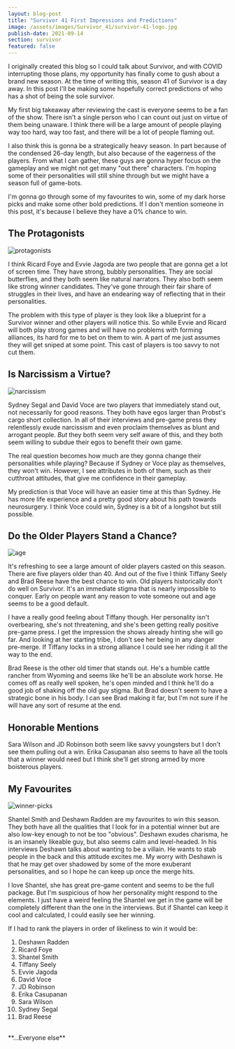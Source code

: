 ```yaml
---
layout: blog-post
title: "Survivor 41 First Impressions and Predictions"
image: /assets/images/Survivor_41/survivor-41-logo.jpg
publish-date: 2021-09-14
section: survivor
featured: false
---
```


I originally created this blog so I could talk about Survivor, and with COVID interrupting those plans, my opportunity has finally come to gush about a brand new season. At the time of writing this, season 41 of Survivor is a day away. In this post I'll be making some hopefully correct predictions of who has a shot of being the sole survivor.

My first big takeaway after reviewing the cast is everyone seems to be a fan of the show. There isn't a single person who I can count out just on virtue of them being unaware. I think there will be a large amount of people playing way too hard, way too fast, and there will be a lot of people flaming out. 

I also think this is gonna be a strategically heavy season. In part because of the condensed 26-day length, but also because of the eagerness of the players. From what I can gather, these guys are gonna hyper focus on the gameplay and we might not get many "out there" characters. I'm hoping some of their personalities will still shine through but we might have a season full of game-bots.

I'm gonna go through some of my favourites to win, some of my dark horse picks and make some other bold predictions. If I don't mention someone in this post, it's because I believe they have a 0% chance to win. 

## The Protagonists

<img class="blog-image" src="/assets/images/Survivor_41/quirk.jpg" alt="protagonists" />

I think Ricard Foye and Evvie Jagoda are two people that are gonna get a lot of screen time. They have strong, bubbly personalities. They are social butterflies, and they both seem like natural narrators. They also both seem like strong winner candidates. They've gone through their fair share of struggles in their lives, and have an endearing way of reflecting that in their personalities.

The problem with this type of player is they look like a blueprint for a Survivor winner and other players will notice this. So while Evvie and Ricard will both play strong games and will have no problems with forming alliances, its hard for me to bet on them to win. A part of me just assumes they will get sniped at some point. This cast of players is too savvy to not cut them. 

## Is Narcissism a Virtue?

<img class="blog-image" src="/assets/images/Survivor_41/ego.jpg" alt="narcissism" />

Sydney Segal and David Voce are two players that immediately stand out, not necessarily for good reasons. They both have egos larger than Probst's cargo short collection. In all of their interviews and pre-game press they relentlessly exude narcissism and even proclaim themselves as blunt and arrogant people. *But* they both seem very self aware of this, and they both seem willing to subdue their egos to benefit their own game.

The real question becomes how much are they gonna change their personalities while playing? Because if Sydney or Voce play as themselves, they won't win. However, I see attributes in both of them, such as their cutthroat attitudes, that give me confidence in their gameplay. 

My prediction is that Voce will have an easier time at this than Sydney. He has more life experience and a pretty good story about his path towards neurosurgery. I think Voce could win, Sydney is a bit of a longshot but still possible.

## Do the Older Players Stand a Chance?

<img class="blog-image" src="/assets/images/Survivor_41/old.jpg" alt="age" />

It's refreshing to see a large amount of older players casted on this season. There are five players older than 40. And out of the five I think Tiffany Seely and Brad Reese have the best chance to win. Old players historically don't do well on Survivor. It's an immediate stigma that is nearly impossible to conquer. Early on people want any reason to vote someone out and age seems to be a good default.

I have a really good feeling about Tiffany though. Her personality isn't overbearing, she's not threatening, and she's been getting really positive pre-game press. I get the impression the shows already hinting she will go far. And looking at her starting tribe, I don't see her being in any danger pre-merge. If Tiffany locks in a strong alliance I could see her riding it all the way to the end.

Brad Reese is the other old timer that stands out. He's a humble cattle rancher from Wyoming and seems like he'll be an absolute work horse. He comes off as really well spoken, he's open minded and I think he'll do a good job of shaking off the old guy stigma. But Brad doesn't seem to have a strategic bone in his body. I can see Brad making it far, but I'm not sure if he will have any sort of resume at the end.

## Honorable Mentions

Sara Wilson and JD Robinson both seem like savvy youngsters but I don't see them pulling out a win. Erika Casupanan also seems to have all the tools that a winner would need but I think she'll get strong armed by more boisterous players.

## My Favourites

<img class="blog-image" src="/assets/images/Survivor_41/favs.jpg" alt="winner-picks" />

Shantel Smith and Deshawn Radden are my favourites to win this season. They both have all the qualities that I look for in a potential winner but are also low-key enough to not be too "obvious". Deshawn exudes charisma, he is an insanely likeable guy, but also seems calm and level-headed. In his interviews Deshawn talks about wanting to be a villain. He wants to stab people in the back and this attitude excites me. My worry with Deshawn is that he may get over shadowed by some of the more exuberant personalities, and so I hope he can keep up once the merge hits.

I love Shantel, she has great pre-game content and seems to be the full package. But I'm suspicious of how her personality might respond to the elements. I just have a weird feeling the Shantel we get in the game will be completely different than the one in the interviews. But if Shantel can keep it cool and calculated, I could easily see her winning. 

If I had to rank the players in order of likeliness to win it would be:

1. Deshawn Radden
2. Ricard Foye
3. Shantel Smith
4. Tiffany Seely
5. Evvie Jagoda
6. David Voce
7. JD Robinson
8. Erika Casupanan
9. Sara Wilson
10. Sydney Segal
11. Brad Reese
<br>
**...Everyone else**